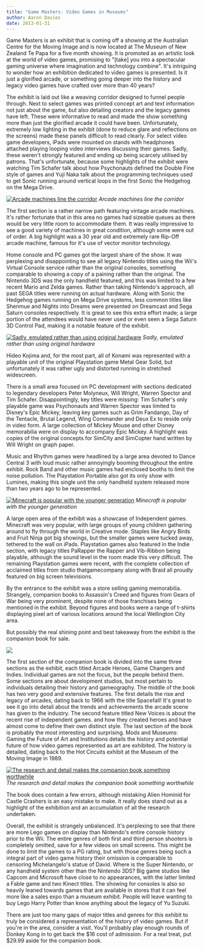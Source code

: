 ```yaml
---
title: "Game Masters: Video Games in Museums"
author: Aaron Davies
date: 2013-01-31
---
```


Game Masters is an exhibit that is coming off a showing at the Australian Centre for the Moving Image and is now located at The Museum of New Zealand Te Papa for a five month showing. It is promoted as an artistic look at the world of video games, promising to "\[take\] you into a spectacular gaming universe where imagination and technology combine". It's intriguing to wonder how an exhibition dedicated to video games is presented. Is it just a glorified arcade, or something going deeper into the history and legacy video games have crafted over more than 40 years?

The exhibit is laid out like a weaving corridor designed to funnel people through. Next to select games was printed concept art and text information not just about the game, but also detailing creators and the legacy games have left. These were informative to read and made the show something more than just the glorified arcade it could have been. Unfortunately, extremely low lighting in the exhibit (done to reduce glare and reflections on the screens) made these panels difficult to read clearly. For select video game developers, iPads were mounted on stands with headphones attached playing looping video interviews discussing their games. Sadly, these weren't strongly featured and ending up being scarcely utilised by patrons. That's unfortunate, because some highlights of the exhibit were watching Tim Schafer talk about how Psychonauts defined the Double Fine style of games and Yuji Naka talk about the programming techniques used to get Sonic running around vertical loops in the first Sonic the Hedgehog on the Mega Drive.

[![Arcade machines line the corridor](/media/images/blog/IMG_20121220_105704.jpg)](/media/images/blog/IMG_20121220_105704.jpg)
_Arcade machines line the corridor_

The first section is a rather narrow path featuring vintage arcade machines. It's rather fortunate that in this area no games had sizeable queues as there would be very little room to accommodate them. It was really impressive to see a good variety of machines in great condition, although some were out of order. A big highlight was a 30 year old and extremely rare Rip-Off arcade machine, famous for it's use of vector monitor technology.

Home console and PC games got the largest share of the show. It was perplexing and disappointing to see all legacy Nintendo titles using the Wii's Virtual Console service rather than the original consoles, something comparable to showing a copy of a paining rather than the original. The Nintendo 3DS was the only handheld featured, and this was limited to a few recent Mario and Zelda games. Rather than taking Nintendo's approach, all past SEGA titles were running on actual hardware. Along with Sonic the Hedgehog games running on Mega Drive systems, less common titles like Shenmue and Nights into Dreams were presented on Dreamcast and Sega Saturn consoles respectively. It is great to see this extra effort made; a large portion of the attendees would have never used or even seen a Sega Saturn 3D Control Pad, making it a notable feature of the exhibit.

[![Sadly, emulated rather than using original hardware](/media/images/blog/IMG_20121220_111806.jpg)](/media/images/blog/IMG_20121220_111806.jpg)
_Sadly, emulated rather than using original hardware_

Hideo Kojima and, for the most part, all of Konami was represented with a playable unit of the original Playstation game Metal Gear Solid, but unfortunately it was rather ugly and distorted running in stretched widescreen.

There is a small area focused on PC development with sections dedicated to legendary developers Peter Molyneux, Will Wright, Warren Spector and Tim Schafer. Disappointingly, key titles were missing: Tim Schafer's only playable game was Psychonauts and Warren Spector was limited to Disney's Epic Mickey, leaving key games such as Grim Fandango, Day of the Tentacle, Brutal Legend, Wing Commander and Deux Ex to reside only in video form. A large collection of Mickey Mouse and other Disney memorabilia were on display to accompany Epic Mickey. A highlight was copies of the original concepts for SimCity and SimCopter hand written by Will Wright on graph paper.

Music and Rhythm games were headlined by a large area devoted to Dance Central 3 with loud music rather annoyingly booming throughout the entire exhibit. Rock Band and other music games had enclosed booths to limit the noise pollution. The Playstation Portable also got its only show with Lumines, making this single unit the only handheld system released more than two years ago to be represented.

[![Minecraft is popular with the younger generation](/media/images/blog/IMG_20121220_123438.jpg)](/media/images/blog/IMG_20121220_123438.jpg)
_Minecraft is popular with the younger generation_

A large open area of the exhibit was a showcase of Independent games. Minecraft was very popular, with large groups of young children gathering around to fly through the world in Creative mode. Staples like Angry Birds and Fruit Ninja got big showings, but the smaller games were tucked away, tethered to the wall on iPads. Playstation games also featured in the Indie section, with legacy titles PaRapper the Rapper and Vib-Ribbon being playable, although the sound level in the room made this very difficult. The remaining Playstation games were recent, with the complete collection of acclaimed titles from studio thatgamecompany along with Braid all proudly featured on big screen televisions.

By the entrance to the exhibit was a store selling gaming memorabilia. Strangely, companion books to Assassin's Creed and figures from Gears of War being very prominent, despite none of those franchises being mentioned in the exhibit. Beyond figures and books were a range of t-shirts displaying pixel art of various locations around the local Wellington City area.

But possibly the real shining point and best takeaway from the exhibit is the companion book for sale.

[![](/media/images/blog/GameMasters2.jpg)](/media/images/blog/GameMasters2.jpg)

The first section of the companion book is divided into the same three sections as the exhibit, each titled Arcade Heroes, Game Changers and Indies. Individual games are not the focus, but the people behind them. Some sections are about development studios, but most pertain to individuals detailing their history and gameography. The middle of the book has two very good and extensive features. The first details the rise and legacy of arcades, dating back to 1966 with the title Spacefall! It's great to see it go into detail about the trends and achievements the arcade scene has given to the industry. The second feature titled New Voices is about the recent rise of independent games. and how they created heroes and have almost come to define their own distinct style. The last section of the book is probably the most interesting and surprising. Mods and Museums: Gaming the Future of Art and Institutions details the history and potential future of how video games represented as art are exhibited. The history is detailed, dating back to the Hot Circuits exhibit at the Museum of the Moving Image in 1989.

[![The research and detail makes the companion book something worthwhile](/media/images/blog/GameMasters1.jpg)](/media/images/blog/GameMasters1.jpg)
_The research and detail makes the companion book something worthwhile_

The book does contain a few errors, although mistaking Alien Hominid for Castle Crashers is an easy mistake to make. It really does stand out as a highlight of the exhibition and an accumulation of all the research undertaken.

Overall, the exhibit is strangely unbalanced. It's perplexing to see that there are more Lego games on display than Nintendo's entire console history prior to the Wii. The entire genres of both first and third person shooters is completely omitted, save for a few videos on small screens. This might be done to limit the games to a PG rating, but with those genres being such a integral part of video game history their omission is comparable to censoring Michelangelo's statue of David. Where is the Super Nintendo, or any handheld system other than the Nintendo 3DS? Big game studios like Capcom and Microsoft have close to no appearances, with the latter limited a Fable game and two Kinect titles. The showing for consoles is also so heavily leaned towards games that are available in stores that it can feel more like a sales expo than a museum exhibit. People will leave wanting to buy Lego Harry Potter than know anything about the legacy of Yu Suzuki.

There are just too many gaps of major titles and genres for this exhibit to truly be considered a representation of the history of video games. But if you're in the area, consider a visit. You'll probably play enough rounds of Donkey Kong in to get back the $16 cost of admission. For a real treat, put $29.99 aside for the companion book.
